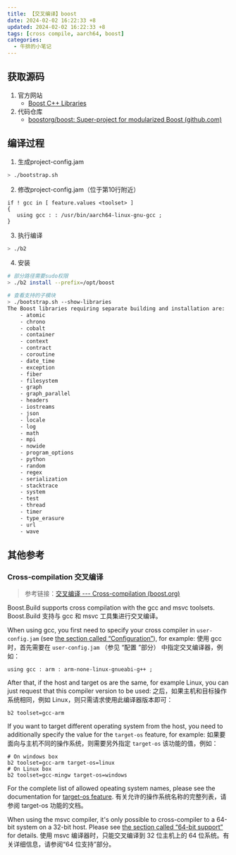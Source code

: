 ```yaml
---
title: 【交叉编译】boost
date: 2024-02-02 16:22:33 +8
updated: 2024-02-02 16:22:33 +8
tags: [cross compile, aarch64, boost]
categories: 
  - 牛排的小笔记
---
```


## 获取源码

1. 官方网站
   - [Boost C++ Libraries](https://www.boost.org/) 
2. 代码仓库
   - [boostorg/boost: Super-project for modularized Boost (github.com)](https://github.com/boostorg/boost) 

## 编译过程

1. 生成project-config.jam

```bash
> ./bootstrap.sh
```

2. 修改project-config.jam（位于第10行附近）

```
if ! gcc in [ feature.values <toolset> ]
{
   using gcc : : /usr/bin/aarch64-linux-gnu-gcc ;
}
```

3. 执行编译

```bash
> ./b2
```

4. 安装

```bash
# 部分路径需要sudo权限
> ./b2 install --prefix=/opt/boost
```

```bash
# 查看支持的子模块
> ./bootstrap.sh --show-libraries
The Boost libraries requiring separate building and installation are:
    - atomic
    - chrono
    - cobalt
    - container
    - context
    - contract
    - coroutine
    - date_time
    - exception
    - fiber
    - filesystem
    - graph
    - graph_parallel
    - headers
    - iostreams
    - json
    - locale
    - log
    - math
    - mpi
    - nowide
    - program_options
    - python
    - random
    - regex
    - serialization
    - stacktrace
    - system
    - test
    - thread
    - timer
    - type_erasure
    - url
    - wave
```

## 其他参考

### Cross-compilation 交叉编译

> 参考链接：[交叉编译 --- Cross-compilation (boost.org)](https://www.boost.org/build/doc/html/bbv2/tasks/crosscompile.html) 

Boost.Build supports cross compilation with the gcc and msvc toolsets.
Boost.Build 支持与 gcc 和 msvc 工具集进行交叉编译。

When using gcc, you first need to specify your cross compiler in `user-config.jam` (see [the section called “Configuration”](https://www.boost.org/build/doc/html/bbv2/overview/configuration.html)), for example:
使用 gcc 时，首先需要在 `user-config.jam` （参见 “配置 ”部分） 中指定交叉编译器，例如：

```
using gcc : arm : arm-none-linux-gnueabi-g++ ;
```

After that, if the host and target os are the same, for example Linux, you can just request that this compiler version to be used:
之后，如果主机和目标操作系统相同，例如 Linux，则只需请求使用此编译器版本即可：

```
b2 toolset=gcc-arm
```

If you want to target different operating system from the host, you need to additionally specify the value for the `target-os` feature, for example:
如果要面向与主机不同的操作系统，则需要另外指定 `target-os` 该功能的值，例如：

```
# On windows box
b2 toolset=gcc-arm target-os=linux
# On Linux box
b2 toolset=gcc-mingw target-os=windows
```

For the complete list of allowed opeating system names, please see the documentation for [target-os feature](https://www.boost.org/build/doc/html/bbv2/overview/builtins/features.html#bbv2.reference.features.target-os).
有关允许的操作系统名称的完整列表，请参阅 target-os 功能的文档。

When using the msvc compiler, it's only possible to cross-compiler to a 64-bit system on a 32-bit host. Please see [the section called “64-bit support”](https://www.boost.org/build/doc/html/bbv2/reference/tools.html#v2.reference.tools.compiler.msvc.64) for details.
使用 msvc 编译器时，只能交叉编译到 32 位主机上的 64 位系统。有关详细信息，请参阅“64 位支持”部分。